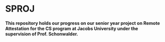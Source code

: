 # SPROJ
#### This repository holds our progress on our senior year project on Remote Attestation for the CS program at Jacobs University under the supervision of Prof. Schonwalder.
